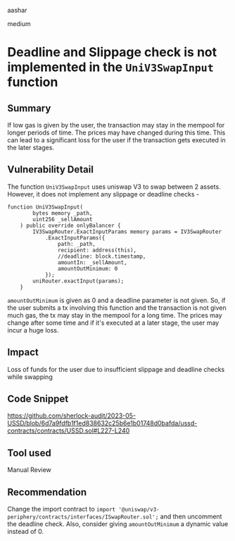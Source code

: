 aashar

medium

# Deadline and Slippage check is not implemented in the `UniV3SwapInput` function

## Summary
If low gas is given by the user, the transaction may stay in the mempool for longer periods of time. The prices may have changed during this time. This can lead to a significant loss for the user if the transaction gets executed in the later stages.

## Vulnerability Detail
The function `UniV3SwapInput` uses uniswap V3 to swap between 2 assets. However, it does not implement any slippage or deadline checks - 

```solidity
function UniV3SwapInput(
        bytes memory _path,
        uint256 _sellAmount
    ) public override onlyBalancer {
        IV3SwapRouter.ExactInputParams memory params = IV3SwapRouter
            .ExactInputParams({
                path: _path,
                recipient: address(this),
                //deadline: block.timestamp,
                amountIn: _sellAmount,
                amountOutMinimum: 0
            });
        uniRouter.exactInput(params);
    }
```

`amountOutMinimum` is given as 0 and a deadline parameter is not given.
So, if the user submits a tx involving this function and the transaction is not given much gas, the tx may stay in the mempool for a long time. The prices may change after some time and if it's executed at a later stage, the user may incur a huge loss.

## Impact
Loss of funds for the user due to insufficient slippage and deadline checks while swapping

## Code Snippet
https://github.com/sherlock-audit/2023-05-USSD/blob/6d7a9fdfb1f1ed838632c25b6e1b01748d0bafda/ussd-contracts/contracts/USSD.sol#L227-L240

## Tool used
Manual Review

## Recommendation
Change the import contract to `import '@uniswap/v3-periphery/contracts/interfaces/ISwapRouter.sol';` and then uncomment the deadline check. Also, consider giving `amountOutMinimum` a dynamic value instead of 0.